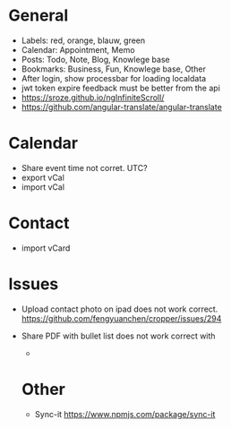 # General
- Labels: red, orange, blauw, green
 - Calendar: Appointment, Memo
 - Posts: Todo, Note, Blog, Knowlege base
 - Bookmarks: Business, Fun, Knowlege base, Other
- After login, show processbar for loading localdata
- jwt token expire feedback must be better from the api
- https://sroze.github.io/ngInfiniteScroll/
- https://github.com/angular-translate/angular-translate

# Calendar
- Share event time not corret. UTC?
- export vCal
- import vCal

# Contact
- import vCard

# Issues
- Upload contact photo on ipad does not work correct.
  https://github.com/fengyuanchen/cropper/issues/294

- Share PDF with bullet list does not work correct with <ul><li>

# Other

- Sync-it https://www.npmjs.com/package/sync-it
